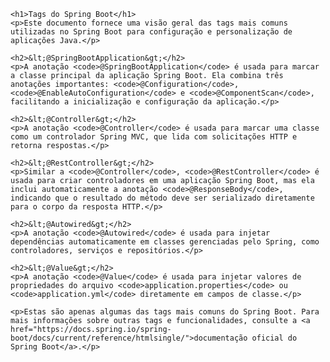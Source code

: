 <!DOCTYPE html>
<html lang="en">

<head>
    <meta charset="UTF-8">
    <meta name="viewport" content="width=device-width, initial-scale=1.0">
    <title>Tags do Spring Boot</title>
</head>

<body>

    <h1>Tags do Spring Boot</h1>
    <p>Este documento fornece uma visão geral das tags mais comuns utilizadas no Spring Boot para configuração e personalização de aplicações Java.</p>

    <h2>&lt;@SpringBootApplication&gt;</h2>
    <p>A anotação <code>@SpringBootApplication</code> é usada para marcar a classe principal da aplicação Spring Boot. Ela combina três anotações importantes: <code>@Configuration</code>, <code>@EnableAutoConfiguration</code> e <code>@ComponentScan</code>, facilitando a inicialização e configuração da aplicação.</p>

    <h2>&lt;@Controller&gt;</h2>
    <p>A anotação <code>@Controller</code> é usada para marcar uma classe como um controlador Spring MVC, que lida com solicitações HTTP e retorna respostas.</p>

    <h2>&lt;@RestController&gt;</h2>
    <p>Similar a <code>@Controller</code>, <code>@RestController</code> é usada para criar controladores em uma aplicação Spring Boot, mas ela inclui automaticamente a anotação <code>@ResponseBody</code>, indicando que o resultado do método deve ser serializado diretamente para o corpo da resposta HTTP.</p>

    <h2>&lt;@Autowired&gt;</h2>
    <p>A anotação <code>@Autowired</code> é usada para injetar dependências automaticamente em classes gerenciadas pelo Spring, como controladores, serviços e repositórios.</p>

    <h2>&lt;@Value&gt;</h2>
    <p>A anotação <code>@Value</code> é usada para injetar valores de propriedades do arquivo <code>application.properties</code> ou <code>application.yml</code> diretamente em campos de classe.</p>

    <p>Estas são apenas algumas das tags mais comuns do Spring Boot. Para mais informações sobre outras tags e funcionalidades, consulte a <a href="https://docs.spring.io/spring-boot/docs/current/reference/htmlsingle/">documentação oficial do Spring Boot</a>.</p>

</body>

</html>

